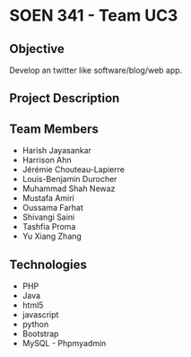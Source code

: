 

# SOEN 341 - Team UC3

## Objective

Develop an twitter like software/blog/web app.

## Project Description



## Team Members

* Harish Jayasankar
* Harrison Ahn
* Jérémie Chouteau-Lapierre		
* Louis-Benjamin Durocher		
* Muhammad Shah Newaz		
* Mustafa Amiri		
* Oussama Farhat		
* Shivangi Saini		
* Tashfia Proma		
* Yu Xiang Zhang

## Technologies

* PHP
* Java
* html5
* javascript
* python
* Bootstrap
* MySQL - Phpmyadmin
